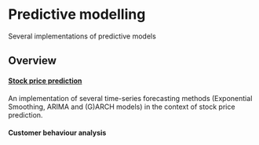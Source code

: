 # Predictive modelling

Several implementations of predictive models

## Overview

#### [Stock price prediction](/stock_price_prediction/readme.md)
An implementation of several time-series forecasting methods (Exponential Smoothing, ARIMA and (G)ARCH models) in the context of stock price prediction.
  
#### Customer behaviour analysis
